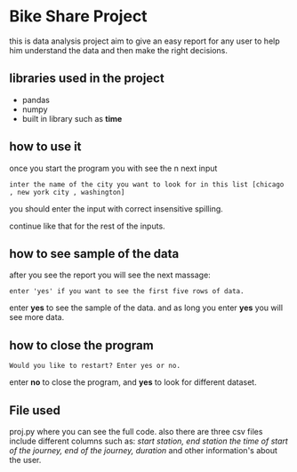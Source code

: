 # Bike Share Project

this is data analysis project aim to give an easy report for any user 
to help him understand the data and then make the right decisions.

## libraries used in the project

- pandas
- numpy
- built in library such as **time**



## how to use it 

once you start the program you with see the n next input

`inter the name of the city you want to look for in this list [chicago , new york city , washington]`

you should enter the input with correct insensitive spilling.

continue like that for the rest of the inputs.

## how to see sample of the data

after you see the report you will see the next massage:

`enter 'yes' if you want to see the first five rows of data.`

enter **yes** to see the sample of the data.
and as long you enter **yes** you will see more data.

## how to close the program
`Would you like to restart? Enter yes or no.`

enter **no** to close the program, and **yes** to look for different dataset.

## File used

proj.py where you can see the full code. also there are three csv files include different columns such as: _start station, end station the time of start of the journey, end of the journey, duration_ and other information's about the user.

